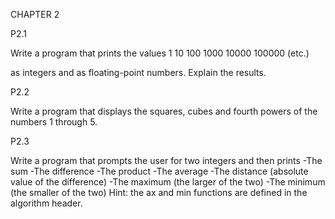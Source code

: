 CHAPTER 2

P2.1

Write a program that prints the values
1
10
100
1000
10000
100000
(etc.)

as integers and as floating-point numbers. Explain the results.

P2.2

Write a program that displays the squares, cubes and fourth powers of the numbers 1 through 5.

P2.3

Write a program that prompts the user for two integers and then prints
	-The sum
	-The difference
	-The product
	-The average
	-The distance (absolute value of the difference)
	-The maximum (the larger of the two)
	-The minimum (the smaller of the two)
Hint: the ax and min functions are defined in the algorithm header.
